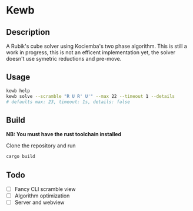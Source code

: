 # Kewb

## Description

A Rubik's cube solver using Kociemba's two phase algorithm. This is still a work in progress, this is not an efficent implementation yet, the solver doesn't use symetric reductions and pre-move.

## Usage

```bash
kewb help
kewb solve --scramble "R U R' U'" --max 22 --timeout 1 --details
# defaults max: 23, timeout: 1s, details: false
```

## Build

**NB: You must have the rust toolchain installed**

Clone the repository and run

```bash
cargo build
```

## Todo

-   [ ] Fancy CLI scramble view
-   [ ] Algorithm optimization
-   [ ] Server and webview
